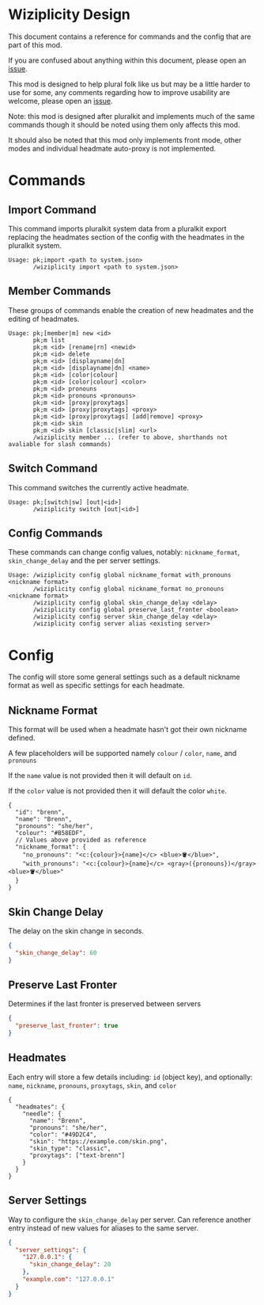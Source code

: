 # Wiziplicity Design
This document contains a reference for commands and the config that are part of this mod.

If you are confused about anything within this document, please open an [issue](https://github.com/CompassSystem/wiziplicity/issues).

This mod is designed to help plural folk like us but may be a little harder to use for some, any comments regarding how to improve usability are welcome, please open an [issue](https://github.com/CompassSystem/wiziplicity/issues).

Note: this mod is designed after pluralkit and implements much of the same commands though it should be noted using them only affects this mod.

It should also be noted that this mod only implements front mode, other modes and individual headmate auto-proxy is not implemented.
# Commands
## Import Command
This command imports pluralkit system data from a pluralkit export replacing the headmates section of the config with the headmates in the pluralkit system.
```
Usage: pk;import <path to system.json>
       /wiziplicity import <path to system.json>
```
## Member Commands
These groups of commands enable the creation of new headmates and the editing of headmates.
```
Usage: pk;[member|m] new <id>
       pk;m list
       pk;m <id> [rename|rn] <newid>
       pk;m <id> delete
       pk;m <id> [displayname|dn]
       pk;m <id> [displayname|dn] <name>
       pk;m <id> [color|colour]
       pk;m <id> [color|colour] <color>
       pk;m <id> pronouns
       pk;m <id> pronouns <pronouns>
       pk;m <id> [proxy|proxytags]
       pk;m <id> [proxy|proxytags] <proxy>
       pk;m <id> [proxy|proxytags] [add|remove] <proxy>
       pk;m <id> skin
       pk;m <id> skin [classic|slim] <url>
       /wiziplicity member ... (refer to above, shorthands not avaliable for slash commands)
```
## Switch Command
This command switches the currently active headmate.
```
Usage: pk;[switch|sw] [out|<id>]
       /wiziplicity switch [out|<id>]
```
## Config Commands
These commands can change config values, notably: `nickname_format`, `skin_change_delay` and the per server settings.
```
Usage: /wiziplicity config global nickname_format with_pronouns <nickname format>
       /wiziplicity config global nickname_format no_pronouns <nickname format>
       /wiziplicity config global skin_change_delay <delay>
       /wiziplicity config global preserve_last_fronter <boolean>
       /wiziplicity config server skin_change_delay <delay>
       /wiziplicity config server alias <existing server>
```

# Config
The config will store some general settings such as a default nickname format as well as specific settings for each headmate.

## Nickname Format
This format will be used when a headmate hasn't got their own nickname defined.

A few placeholders will be supported namely `colour` / `color`, `name`, and `pronouns`

If the `name` value is not provided then it will default on `id`.

If the `color` value is not provided then it will default the color `white`.
```json5
{
  "id": "brenn",
  "name": "Brenn",
  "pronouns": "she/her",
  "colour": "#B58EDF",
  // Values above provided as reference
  "nickname_format": {
    "no_pronouns": "<c:{colour}>{name}</c> <blue>🪣</blue>",
    "with_pronouns": "<c:{colour}>{name}</c> <gray>({pronouns})</gray> <blue>🪣</blue>"
  }
}
```

## Skin Change Delay
The delay on the skin change in seconds.
```json
{
  "skin_change_delay": 60
}
```

## Preserve Last Fronter
Determines if the last fronter is preserved between servers
```json
{
  "preserve_last_fronter": true
}
```

## Headmates
Each entry will store a few details including: `id` (object key), and optionally: `name`, `nickname`, `pronouns`, `proxytags`, `skin`, and `color`
```json5
{
  "headmates": {
    "needle": {
      "name": "Brenn",
      "pronouns": "she/her",
      "color": "#49D2C4",
      "skin": "https://example.com/skin.png",
      "skin_type": "classic",
      "proxytags": ["text-brenn"]
    }
  }
}
```

## Server Settings
Way to configure the `skin_change_delay` per server.
Can reference another entry instead of new values for aliases to the same server.
```json
{
  "server_settings": {
    "127.0.0.1": {
      "skin_change_delay": 20
    },
    "example.com": "127.0.0.1"
  }
}
```